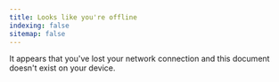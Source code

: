 ```yaml
---
title: Looks like you're offline
indexing: false
sitemap: false
---
```


It appears that you've lost your network connection and this document doesn't exist on your device.
